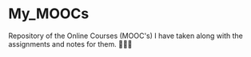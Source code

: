 # My_MOOCs
Repository of the Online Courses (MOOC's) I have taken along with the assignments and notes for them. 📖🤓🧐
